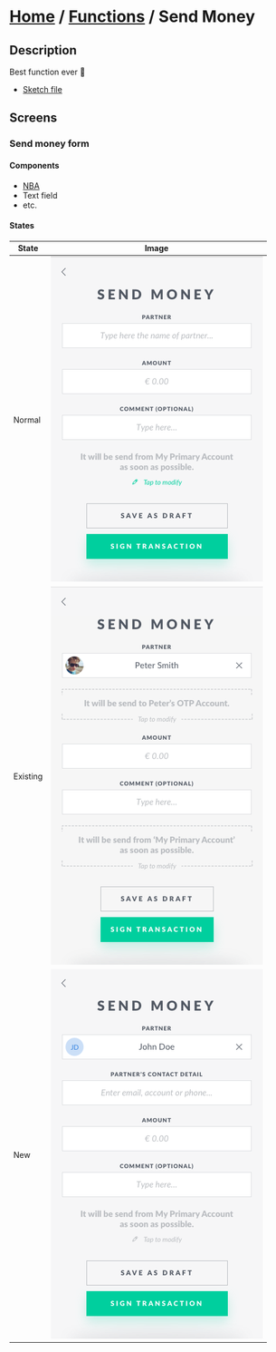 # [Home](../../) / [Functions](../) / Send Money

## Description

Best function ever 🦄

- [Sketch file](https://drive.google.com/file/d/1A4ZbHd6MOID1wTXzxDMpieOekK5cS5hS/view?usp=sharing)

## Screens

### Send money form

#### Components

- [NBA](../../components/buttons#next-best-action-nba)
- Text field
- etc.

#### States

| State    |                  Image                   |
| -------- | :--------------------------------------: |
| Normal   |   ![send-money-00](send-money-00.png)    |
| Existing | ![send-money-01-existing-01](send-money-01-existing-01.png) |
| New      | ![send-money-01-new-01](send-money-01-new-01.png) |
